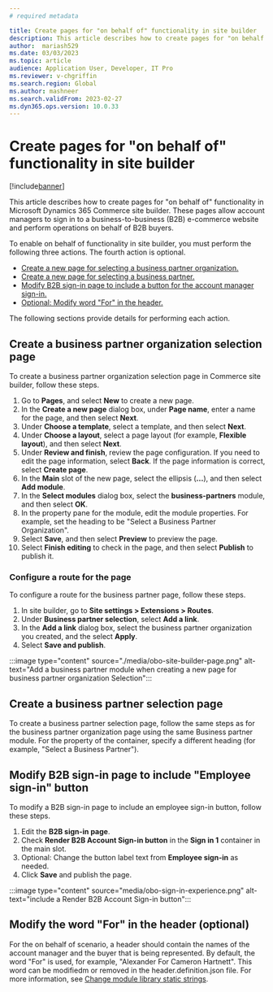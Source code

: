 ```yaml
---
# required metadata

title: Create pages for "on behalf of" functionality in site builder
description: This article describes how to create pages for "on behalf of" functionality in Microsoft Dynamics 365 Commerce site builder.
author:  mariash529
ms.date: 03/03/2023
ms.topic: article
audience: Application User, Developer, IT Pro
ms.reviewer: v-chgriffin
ms.search.region: Global
ms.author: mashneer
ms.search.validFrom: 2023-02-27
ms.dyn365.ops.version: 10.0.33
---
```


# Create pages for "on behalf of" functionality in site builder

[!include[banner](../includes/banner.md)]

This article describes how to create pages for "on behalf of" functionality in Microsoft Dynamics 365 Commerce site builder. These pages allow account managers to sign in to a business-to-business (B2B) e-commerce website and perform operations on behalf of B2B buyers.

To enable on behalf of functionality in site builder, you must perform the following three actions. The fourth action is optional. 

- [Create a new page for selecting a business partner organization.](#create-a-business-partner-organization-selection-page)
- [Create a new page for selecting a business partner.](#create-a-business-partner-selection-page)
- [Modify B2B sign-in page to include a button for the account manager sign-in.](#modify-b2b-sign-in-page-to-include-employee-sign-in-button) 
- [Optional: Modify word "For" in the header.](#modify-the-word-for-in-the-header-optional)

The following sections provide details for performing each action.

## Create a business partner organization selection page

To create a business partner organization selection page in Commerce site builder, follow these steps. 

1. Go to **Pages**, and select **New** to create a new page.
1. In the **Create a new page** dialog box, under **Page name**, enter a name for the page, and then select **Next**.
1. Under **Choose a template**, select a template, and then select **Next**.
1. Under **Choose a layout**, select a page layout (for example, **Flexible layout**), and then select **Next**.
1. Under **Review and finish**, review the page configuration. If you need to edit the page information, select **Back**. If the page information is correct, select **Create page**. 
1. In the **Main** slot of the new page, select the ellipsis (**...**), and then select **Add module**.
1. In the **Select modules** dialog box, select the **business-partners** module, and then select **OK**.
1. In the property pane for the module, edit the module properties. For example, set the heading to be "Select a Business Partner Organization".
1. Select **Save**, and then select **Preview** to preview the page.
1. Select **Finish editing** to check in the page, and then select **Publish** to publish it.

### Configure a route for the page

To configure a route for the business partner page, follow these steps.

1. In site builder, go to **Site settings \> Extensions \> Routes**.
1. Under **Business partner selection**, select **Add a link**.
1. In the **Add a link** dialog box, select the business partner organization you created, and the select **Apply**.
1. Select **Save and publish**.

:::image type="content" source="./media/obo-site-builder-page.png" alt-text="Add a business partner module when creating a new page for business partner organization Selection":::

## Create a business partner selection page

To create a business partner selection page, follow the same steps as for the business partner organization page using the same Business partner module. For the property of the container, specify a different heading (for example, "Select a Business Partner").

## Modify B2B sign-in page to include "Employee sign-in" button

To modify a B2B sign-in page to include an employee sign-in button, follow these steps. 

 1. Edit the **B2B sign-in page**. 
 2. Check **Render B2B Account Sign-in button** in the **Sign in 1** container in the main slot.
 3. Optional: Change the button label text from **Employee sign-in** as needed. 
 4. Click **Save** and publish the page.

:::image type="content" source="media/obo-sign-in-experience.png" alt-text="include a Render B2B Account Sign-in button":::

## Modify the word "For" in the header (optional)

For the on behalf of scenario, a header should contain the names of the account manager and the buyer that is being represented. By default, the word "For" is used, for example, "Alexander For Cameron Hartnett". This word can be modifiedm or removed in the header.definition.json file. For more information, see [Change module library static strings](e-commerce-extensibility/change-module-library-strings.md).


